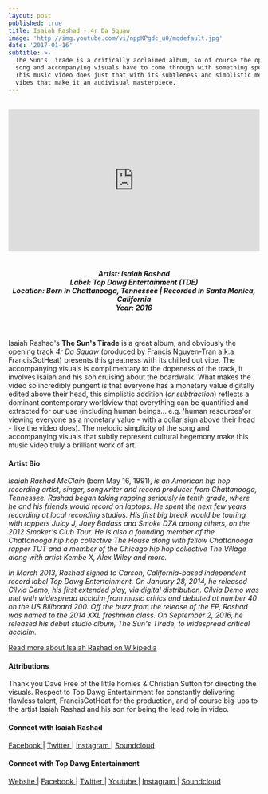 ```yaml
---
layout: post
published: true
title: Isaiah Rashad - 4r Da Squaw
image: 'http://img.youtube.com/vi/nppKPgdc_u0/mqdefault.jpg'
date: '2017-01-16'
subtitle: >-
  The Sun's Tirade is a critically acclaimed album, so of course the opening
  song and accompanying visuals have to come through with something special.
  This music video does just that with its subtleness and simplistic mellow
  vibes that make it an audivisual masterpiece.
---
```

<style>.embed-container { position: relative; padding-bottom: 56.25%; height: 0; overflow: hidden; max-width: 100%; } .embed-container iframe, .embed-container object, .embed-container embed { position: absolute; top: 0; left: 0; width: 100%; height: 100%; }</style><br />
<div class="embed-container">
<iframe allowfullscreen="" frameborder="0" height="315" src="https://www.youtube.com/embed/nppKPgdc_u0?rel=0&am;showinfo=0" width="560"></iframe></div>
<br>
<h5 style="text-align: center;">
Artist: Isaiah Rashad <br>
Label: Top Dawg Entertainment (TDE) <br>
Location: Born in Chattanooga, Tennessee | Recorded in Santa Monica, California <br>
Year: 2016
</h5>
<br>

Isaiah Rashad's **The Sun's Tirade** is a great album, and obviously the opening track *4r Da Squaw* (produced by Francis Nguyen-Tran a.k.a FrancisGotHeat) presents this greatness with its chilled out vibe. The accompanying visuals is complimentary to the dopeness of the track, it involves Isaiah and his son cruising about the boardwalk. What makes the video so incredibly pungent is that everyone has a monetary value digitally edited above their head, this simplistic addition (*or subtraction*) reflects a dominant contemporary worldview that everything can be quantified and extracted for our use (including human beings... e.g. 'human resources'or viewing everyone as a monetary value - with a dollar sign above their head - like the video does). The melodic simplicity of the song and accompanying visuals that subtly represent cultural hegemony make this music video truly a brilliant work of art. 

#### Artist Bio

*Isaiah Rashad McClain* (born May 16, 1991), *is an American hip hop recording artist, singer, songwriter and record producer from Chattanooga, Tennessee. Rashad began taking rapping seriously in tenth grade, where he and his friends would record on laptops. He spent the next few years recording at local recording studios. His first big break would be touring with rappers Juicy J, Joey Badass and Smoke DZA among others, on the 2012 Smoker's Club Tour. He is also a founding member of the Chattanooga hip hop collective The House along with fellow Chattanooga rapper TUT and a member of the Chicago hip hop collective The Village along with artist Kembe X, Alex Wiley and more.*

*In March 2013, Rashad signed to Carson, California-based independent record label Top Dawg Entertainment. On January 28, 2014, he released Cilvia Demo, his first extended play, via digital distribution. Cilvia Demo was met with widespread acclaim from music critics and debuted at number 40 on the US Billboard 200. Off the buzz from the release of the EP, Rashad was named to the 2014 XXL freshman class. On September 2, 2016, he released his debut studio album, The Sun's Tirade, to widespread critical acclaim.*

[Read more about Isaiah Rashad on Wikipedia](https://en.wikipedia.org/wiki/Isaiah_Rashad)


#### Attributions

Thank you Dave Free of the little homies & Christian Sutton for directing the visuals. Respect to Top Dawg Entertainment for constantly delivering flawless talent, FrancisGotHeat for the production, and of course big-ups to the artist Isaiah Rashad and his son for being the lead role in video.

#### Connect with Isaiah Rashad

<a class="fa fa-facebook" href="https://www.facebook.com/isaiahrashad" target="_blank"> Facebook </a> |
<a class="fa fa-twitter" href="https://twitter.com/isaiahrashad" target="_blank"> Twitter </a> |
<a class="fa fa-instagram" href="https://www.instagram.com/isaiahrashad" target="_blank"> Instagram </a> |
<a class="fa fa-soundcloud" href="https://soundcloud.com/isaiah_rashad" target="_blank"> Soundcloud </a> 


#### Connect with Top Dawg Entertainment

<a class="fa fa-globe" href="http://www.tde.us/" target="_blank"> Website </a> |
<a class="fa fa-facebook" href="https://www.facebook.com/topdawgent" target="_blank"> Facebook </a> |
<a class="fa fa-twitter" href="https://twitter.com/topdawgent" target="_blank"> Twitter </a> |
<a class="fa fa-youtube" href="https://youtube.com/TopDawgEntTDE" target="_blank"> Youtube </a> |
<a class="fa fa-instagram" href="https://www.instagram.com/topdawgent" target="_blank"> Instagram </a> | 
<a class="fa fa-soundcloud" href="https://soundcloud.com/topdawgent" target="_blank"> Soundcloud </a>
